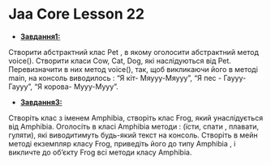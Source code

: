 # Jaa Core Lesson 22

 
 * [<b>Завдання1:</b>](https://github.com/ValeriiJavalesson/Jaa_Core_Lesson_22/tree/master/Lesson_22/Ex1)
 
Створити абстрактний клас Pet , в якому оголосити абстрактний метод voice(). Створити класи Cow, Cat, Dog, які наслідуються від Pet. Перевизначити в них метод voice(), так, щоб викликаючи його в методі main, на консоль виводилось : “Я кіт- Мяууу-Мяууу”, “Я пес - Гаууу-Гаууу”, “Я корова- Мууу-Мууу”.

 * [<b>Завдання3:</b>](https://github.com/ValeriiJavalesson/Jaa_Core_Lesson_22/tree/master/Lesson_22/Ex3)

Створіть клас з іменем Amphibia, створіть клас Frog, який унаслідується від Amphibia. Оголосіть в класі Amphibia методи : (їсти, спати , плавати, гуляти), які виводитимуть будь-який текст на консоль. Створіть в мейн методі екземпляр класу Frog, приведіть його до типу Amphibia , і викличте до об’єкту Frog всі методи класу Amphibia.
